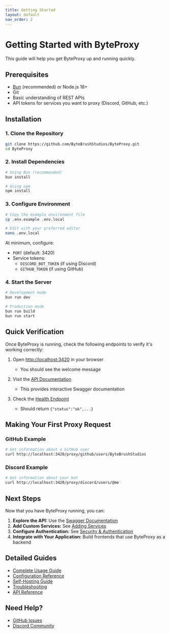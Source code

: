 ```yaml
---
title: Getting Started
layout: default
nav_order: 2
---
```


# Getting Started with ByteProxy

This guide will help you get ByteProxy up and running quickly.

## Prerequisites

- [Bun](https://bun.sh/) (recommended) or Node.js 18+
- Git
- Basic understanding of REST APIs
- API tokens for services you want to proxy (Discord, GitHub, etc.)

## Installation

### 1. Clone the Repository

```bash
git clone https://github.com/ByteBrushStudios/ByteProxy.git
cd ByteProxy
```

### 2. Install Dependencies

```bash
# Using Bun (recommended)
bun install

# Using npm
npm install
```

### 3. Configure Environment

```bash
# Copy the example environment file
cp .env.example .env.local

# Edit with your preferred editor
nano .env.local
```

At minimum, configure:
- `PORT` (default: 3420)
- Service tokens:
  - `DISCORD_BOT_TOKEN` (if using Discord)
  - `GITHUB_TOKEN` (if using GitHub)

### 4. Start the Server

```bash
# Development mode
bun run dev

# Production mode
bun run build
bun run start
```

## Quick Verification

Once ByteProxy is running, check the following endpoints to verify it's working correctly:

1. Open [http://localhost:3420](http://localhost:3420) in your browser
   - You should see the welcome message
   
2. Visit the [API Documentation](http://localhost:3420/docs)
   - This provides interactive Swagger documentation
   
3. Check the [Health Endpoint](http://localhost:3420/health)
   - Should return `{"status":"ok",...}`

## Making Your First Proxy Request

### GitHub Example

```bash
# Get information about a GitHub user
curl http://localhost:3420/proxy/github/users/ByteBrushStudios
```

### Discord Example

```bash
# Get information about your bot
curl http://localhost:3420/proxy/discord/users/@me
```

## Next Steps

Now that you have ByteProxy running, you can:

1. **Explore the API:** Use the [Swagger Documentation](http://localhost:3420/docs)
2. **Add Custom Services:** See [Adding Services](usage.md#adding-custom-services)
3. **Configure Authentication:** See [Security & Authentication](security.md)
4. **Integrate with Your Application:** Build frontends that use ByteProxy as a backend

## Detailed Guides

- [Complete Usage Guide](usage.md)
- [Configuration Reference](config.md)
- [Self-Hosting Guide](self-host.md)
- [Troubleshooting](troubleshooting.md)
- [API Reference](api.md)

## Need Help?

- [GitHub Issues](https://github.com/ByteBrushStudios/ByteProxy/issues)
- [Discord Community](https://discord.gg/Vv2bdC44Ge)
